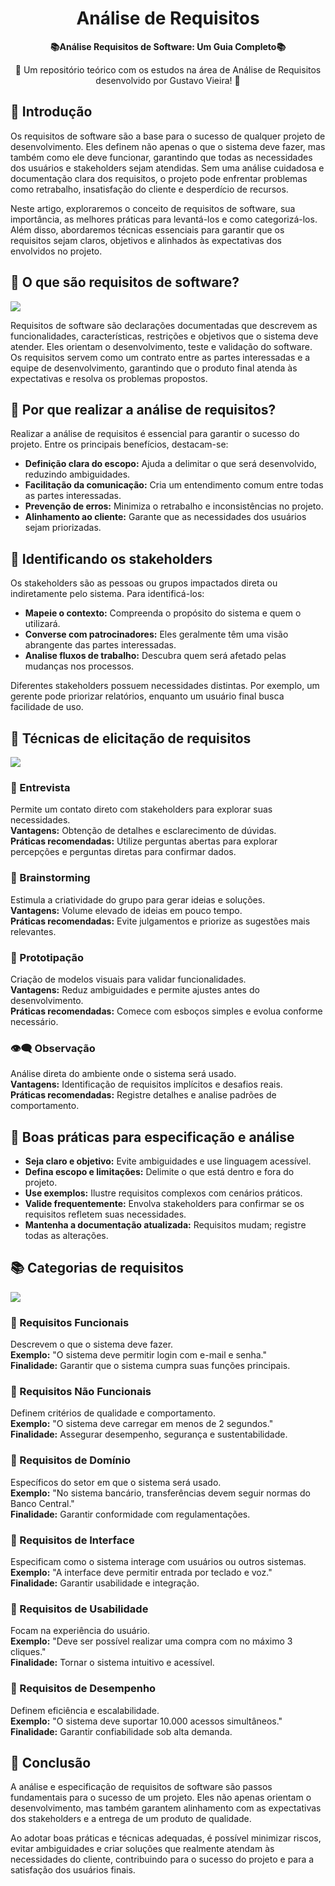 <h1 align="center">Análise de Requisitos </h1>



<div align="center">
  <strong>📚Análise Requisitos de Software: Um Guia Completo📚</strong>
</div>

<div align="center">
  <p>🎉 Um repositório teórico com os estudos na área de Análise de Requisitos desenvolvido por Gustavo Vieira! 🎉</p>
</div>

## 🔭 Introdução

Os requisitos de software são a base para o sucesso de qualquer projeto de desenvolvimento. Eles definem não apenas o que o sistema deve fazer, mas também como ele deve funcionar, garantindo que todas as necessidades dos usuários e stakeholders sejam atendidas. Sem uma análise cuidadosa e documentação clara dos requisitos, o projeto pode enfrentar problemas como retrabalho, insatisfação do cliente e desperdício de recursos.

Neste artigo, exploraremos o conceito de requisitos de software, sua importância, as melhores práticas para levantá-los e como categorizá-los. Além disso, abordaremos técnicas essenciais para garantir que os requisitos sejam claros, objetivos e alinhados às expectativas dos envolvidos no projeto.

## 🧐 O que são requisitos de software?

![](https://profandreagarcia.wordpress.com/wp-content/uploads/2018/03/requisitos.jpg?w=510)

Requisitos de software são declarações documentadas que descrevem as funcionalidades, características, restrições e objetivos que o sistema deve atender. Eles orientam o desenvolvimento, teste e validação do software.  
Os requisitos servem como um contrato entre as partes interessadas e a equipe de desenvolvimento, garantindo que o produto final atenda às expectativas e resolva os problemas propostos.

## 📒 Por que realizar a análise de requisitos?

Realizar a análise de requisitos é essencial para garantir o sucesso do projeto. Entre os principais benefícios, destacam-se:

- **Definição clara do escopo:** Ajuda a delimitar o que será desenvolvido, reduzindo ambiguidades.
- **Facilitação da comunicação:** Cria um entendimento comum entre todas as partes interessadas.
- **Prevenção de erros:** Minimiza o retrabalho e inconsistências no projeto.
- **Alinhamento ao cliente:** Garante que as necessidades dos usuários sejam priorizadas.

## 🔎 Identificando os stakeholders

Os stakeholders são as pessoas ou grupos impactados direta ou indiretamente pelo sistema. Para identificá-los:

- **Mapeie o contexto:** Compreenda o propósito do sistema e quem o utilizará.
- **Converse com patrocinadores:** Eles geralmente têm uma visão abrangente das partes interessadas.
- **Analise fluxos de trabalho:** Descubra quem será afetado pelas mudanças nos processos.

Diferentes stakeholders possuem necessidades distintas. Por exemplo, um gerente pode priorizar relatórios, enquanto um usuário final busca facilidade de uso.

## 📝 Técnicas de elicitação de requisitos

![](https://engsoftmoderna.info/figs/cap3/lean.svg)

### 💬 Entrevista

Permite um contato direto com stakeholders para explorar suas necessidades.  
**Vantagens:** Obtenção de detalhes e esclarecimento de dúvidas.  
**Práticas recomendadas:** Utilize perguntas abertas para explorar percepções e perguntas diretas para confirmar dados.

### 💭 Brainstorming

Estimula a criatividade do grupo para gerar ideias e soluções.  
**Vantagens:** Volume elevado de ideias em pouco tempo.  
**Práticas recomendadas:** Evite julgamentos e priorize as sugestões mais relevantes.

### 🧮 Prototipação

Criação de modelos visuais para validar funcionalidades.  
**Vantagens:** Reduz ambiguidades e permite ajustes antes do desenvolvimento.  
**Práticas recomendadas:** Comece com esboços simples e evolua conforme necessário.

### 👁️‍🗨️ Observação

Análise direta do ambiente onde o sistema será usado.  
**Vantagens:** Identificação de requisitos implícitos e desafios reais.  
**Práticas recomendadas:** Registre detalhes e analise padrões de comportamento.

## 📱 Boas práticas para especificação e análise

- **Seja claro e objetivo:** Evite ambiguidades e use linguagem acessível.
- **Defina escopo e limitações:** Delimite o que está dentro e fora do projeto.
- **Use exemplos:** Ilustre requisitos complexos com cenários práticos.
- **Valide frequentemente:** Envolva stakeholders para confirmar se os requisitos refletem suas necessidades.
- **Mantenha a documentação atualizada:** Requisitos mudam; registre todas as alterações.

## 📚 Categorias de requisitos

![](https://softdesign.com.br/wp-content/uploads/2024/07/Requisitos-de-software-funcionais-e-nao-funcionais.webp)
### 🔴 Requisitos Funcionais

Descrevem o que o sistema deve fazer.  
**Exemplo:** "O sistema deve permitir login com e-mail e senha."  
**Finalidade:** Garantir que o sistema cumpra suas funções principais.

### 🔵 Requisitos Não Funcionais

Definem critérios de qualidade e comportamento.  
**Exemplo:** "O sistema deve carregar em menos de 2 segundos."  
**Finalidade:** Assegurar desempenho, segurança e sustentabilidade.

### 🔵 Requisitos de Domínio

Específicos do setor em que o sistema será usado.  
**Exemplo:** "No sistema bancário, transferências devem seguir normas do Banco Central."  
**Finalidade:** Garantir conformidade com regulamentações.

### 🔵 Requisitos de Interface

Especificam como o sistema interage com usuários ou outros sistemas.  
**Exemplo:** "A interface deve permitir entrada por teclado e voz."  
**Finalidade:** Garantir usabilidade e integração.

### 🔵 Requisitos de Usabilidade

Focam na experiência do usuário.  
**Exemplo:** "Deve ser possível realizar uma compra com no máximo 3 cliques."  
**Finalidade:** Tornar o sistema intuitivo e acessível.

### 🔵 Requisitos de Desempenho 

Definem eficiência e escalabilidade.  
**Exemplo:** "O sistema deve suportar 10.000 acessos simultâneos."  
**Finalidade:** Garantir confiabilidade sob alta demanda.

## 📑 Conclusão

A análise e especificação de requisitos de software são passos fundamentais para o sucesso de um projeto. Eles não apenas orientam o desenvolvimento, mas também garantem alinhamento com as expectativas dos stakeholders e a entrega de um produto de qualidade.  

Ao adotar boas práticas e técnicas adequadas, é possível minimizar riscos, evitar ambiguidades e criar soluções que realmente atendam às necessidades do cliente, contribuindo para o sucesso do projeto e para a satisfação dos usuários finais.
